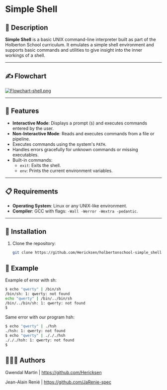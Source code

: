 # Simple Shell

## 📜 Description
**Simple Shell** is a basic UNIX command-line interpreter built as part of the Holberton School curriculum.
It emulates a simple shell environment and supports basic commands and utilities to give insight into the inner workings of a shell.

---

## ✍️ Flowchart

[![Flowchart-shell.png](https://i.postimg.cc/L694Q0zB/Flowchart-shell.png)](https://postimg.cc/RqYzNdpN)

---
## 🚀 Features
- **Interactive Mode**: Displays a prompt (`$`) and executes commands entered by the user.
- **Non-Interactive Mode**: Reads and executes commands from a file or pipeline.
- Executes commands using the system's `PATH`.
- Handles errors gracefully for unknown commands or missing executables.
- Built-in commands:
  - `exit`: Exits the shell.
  - `env`: Prints the current environment variables.

---

## 📋 Requirements
- **Operating System**: Linux or any UNIX-like environment.
- **Compiler**: GCC with flags: `-Wall -Werror -Wextra -pedantic`.

---

## 🔧 Installation
1. Clone the repository:
   ```bash
   git clone https://github.com/Hericksen/holbertonschool-simple_shell.git

## 💾 Example

Example of error with sh:
   ```bash
   $ echo "qwerty" | /bin/sh
/bin/sh: 1: qwerty: not found
echo "qwerty" | /bin/../bin/sh
/bin/../bin/sh: 1: qwerty: not found
$
```
Same error with our program hsh:
   ```bash
   $ echo "qwerty" | ./hsh
./hsh: 1: qwerty: not found
$ echo "qwerty" | ./././hsh
./././hsh: 1: qwerty: not found
$
```
## 👨🏽‍💻 Authors

Gwendal Martin | https://github.com/Hericksen

Jean-Alain Renié | https://github.com/JaRenie-spec


